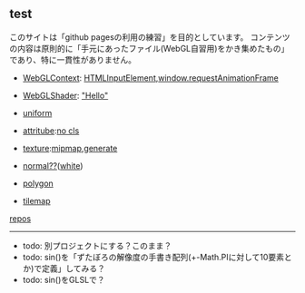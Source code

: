 ## test
このサイトは「github pagesの利用の練習」を目的としています。
コンテンツの内容は原則的に「手元にあったファイル(WebGL自習用)をかき集めたもの」であり、特に一貫性がありません。
+ [WebGLContext](junk/short01.html): [HTMLInputElement](junk/short01.1.html),[window.requestAnimationFrame](junk/short01.2.html)
+ [WebGLShader](junk/short03.html): ["Hello"](junk/short08.html)

+ [uniform](junk/short03.1.html)
+ [attritube](junk/short04.html):[no cls](junk/short04.1.html)
+ [texture](junk/short05.html):[mipmap](junk/short05.1.html),[generate](junk/short09.html)
+ [normal??](junk/short10.html)([white](junk/short10.1.html))
+ [polygon](junk/short06.html)

+ [tilemap](tilemaps/mapwebgl.html)

[repos](https://github.com/diska/diska.github.io)

----
- todo: 別プロジェクトにする？このまま？
- todo: sin()を「ずたぼろの解像度の手書き配列(+-Math.PIに対して10要素とか)で定義」してみる？
- todo: sin()をGLSLで？
